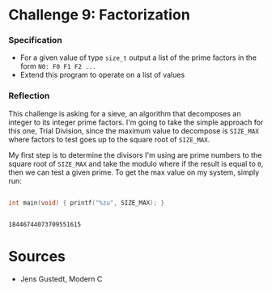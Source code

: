 # Challenge 9: Factorization

### Specification

- For a given value of type `size_t` output a list of the prime factors in the
  form `N0: F0 F1 F2 ...` 
- Extend this program to operate on a list of values

### Reflection

This challenge is asking for a sieve, an algorithm that decomposes an integer to
its integer prime factors. I'm going to take the simple approach for this one,
Trial Division, since the maximum value to decompose is `SIZE_MAX` where factors
to test goes up to the square root of `SIZE_MAX`. 

My first step is to determine the divisors I'm using are prime numbers to the
square root of `SIZE_MAX` and take the modulo where if the result is equal to
`0`, then we can test a given prime. To get the max value on my system, simply
run:

```C #include <stdlib.h> #include <stdio.h>

int main(void) { printf("%zu", SIZE_MAX); } 

```

```Output 

18446744073709551615 

```

# Sources

- Jens Gustedt, Modern C
